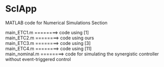 # SclApp
MATLAB code for Numerical Simulations Section

main_ETC1.m      ========>     code using [1]<br>
main_ETC2.m      ========>     code using ours<br>
main_ETC3.m      ========>     code using [3]<br>
main_ETC4.m      ========>     code using [11]<br>
main_nominal.m   ========>     code for simulating the synergistic controller without event-triggered control
